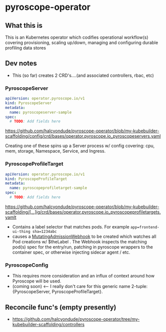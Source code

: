 # pyroscope-operator

## What this is

This is an Kubernetes operator which codifies operational workflow(s) covering provisioning, scaling up/down, managing and configuring durable profiling data stores

## Dev notes

* This (so far) creates 2 CRD's....(and associated controllers, rbac, etc)

### PyroscopeServer

```yaml
apiVersion: operator.pyroscope.io/v1
kind: PyroscopeServer
metadata:
  name: pyroscopeserver-sample
spec:
  # TODO: Add fields here
```

https://github.com/halcyondude/pyroscope-operator/blob/my-kubebuilder-scaffolding/config/crd/bases/operator.pyroscope.io_pyroscopeservers.yaml

Creating one of these spins up a Server process w/ config covering: cpu, mem, storage, Namespace, Service, and Ingress.

### PyroscopeProfileTarget

```yaml
apiVersion: operator.pyroscope.io/v1
kind: PyroscopeProfileTarget
metadata:
  name: pyroscopeprofiletarget-sample
spec:
  # TODO: Add fields here
```

https://github.com/halcyondude/pyroscope-operator/blob/my-kubebuilder-scaffolding/[…]ig/crd/bases/operator.pyroscope.io_pyroscopeprofiletargets.yamlt

* Contains a label selector that matches pods. For example `app=frontend-ui-thing sha=1234abc`
* causes a [MutatingAdmissionWebhook](https://kubernetes.io/docs/reference/access-authn-authz/admission-controllers/#mutatingadmissionwebhook) to be created which watches all Pod creations w/ $theLabel . The Webhook inspects the matching pod(s) spec for the entry/run, patching in pyroscope wrappers to the container spec, or otherwise injecting sidecar agent / etc.

### PyroscopeConfig

* This requires more consideration and an influx of context around how Pyroscope will be used.
* (coming soon) <-- I really don't care for this generic name
2-tuple: {PyroscopeServer, PyroscopeProfileTarget}.

## Reconcile func's (empty presently)
* https://github.com/halcyondude/pyroscope-operator/tree/my-kubebuilder-scaffolding/controllers

